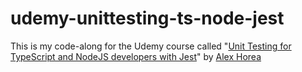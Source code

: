 # udemy-unittesting-ts-node-jest
This is my code-along for the Udemy course called "[Unit Testing for TypeScript and NodeJS developers with Jest](https://stepstone3.udemy.com/course/unit-testing-typescript-nodejs/learn/lecture/22720877#overview)" by [Alex Horea](https://stepstone3.udemy.com/user/alexhorea/)
